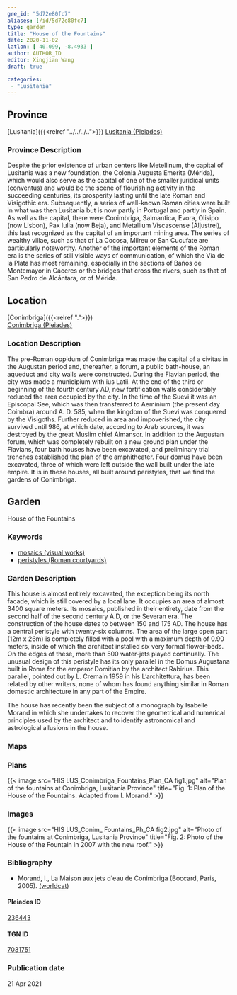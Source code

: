 ```yaml
---
gre_id: "5d72e80fc7"
aliases: [/id/5d72e80fc7]
type: garden
title: "House of the Fountains"
date: 2020-11-02
latlon: [ 40.099, -8.4933 ]
author: AUTHOR_ID
editor: Xingjian Wang
draft: true

categories:
 - "Lusitania"
---
```


## Province

[Lusitania]({{<relref "../../../..">}})
[Lusitania (Pleiades)](https://pleiades.stoa.org/places/1101)

### Province Description

Despite the prior existence of urban centers like Metellinum, the capital of Lusitania was a new foundation, the Colonia Augusta Emerita (Mérida), which would also serve as the capital of one of the smaller juridical units (conventus) and would be the scene of flourishing activity in the succeeding centuries, its prosperity lasting until the late Roman and Visigothic era.  Subsequently, a series of well-known Roman cities were built in what was then Lusitania but is now partly in Portugal and partly in Spain. As well as the capital, there were Conimbriga, Salmantica, Evora, Olisipo (now Lisbon), Pax Iulia (now Beja), and Metallium Viscascense (Aljustrel), this last recognized as the capital of an important mining area. The series of wealthy villae, such as that of La Cocosa, Milreu or San Cucufate are particularly noteworthy.  Another of the important elements of the Roman era is the series of still visible ways of communication, of which the Vía de la Plata has most remaining, especially in the sections of Baños de Montemayor in Cáceres or the bridges that cross the rivers, such as that of San Pedro de Alcántara, or of Mérida.

## Location

[Conimbriga]({{<relref ".">}}) \
[Conimbriga (Pleiades)](https://pleiades.stoa.org/places/236443)

### Location Description

The pre-Roman oppidum of Conimbriga was made the capital of a civitas in the Augustan period and, thereafter, a forum, a public bath-house, an aqueduct and city walls were constructed.  During the Flavian period, the city was made a municipium with ius Latii.  At the end of the third or beginning of the fourth century AD, new fortification walls considerably reduced the area occupied by the city.   In the time of the Suevi it was an Episcopal See, which was then transferred to Aeminium (the present day Coimbra) around A. D. 585, when the kingdom of the Suevi was conquered by the Visigoths.  Further reduced in area and impoverished, the city survived until 986, at which date, according to Arab sources, it was destroyed by the great Muslim chief Almansor. In addition to the Augustan forum, which was completely rebuilt on a new ground plan under the Flavians, four bath houses have been excavated, and preliminary trial trenches established the plan of the amphitheater. Four domus have been excavated, three of which were left outside the wall built under the late empire.  It is in these houses, all built around peristyles, that we find the gardens of Conimbriga.

<!-- LEAVE THIS BLANK FOR NOW -->

<!--## Sublocation-->

<!--
[AREA WITHIN LOCATION, LIKE “PALATINE HILL”](GEOREFERENCE LINK)
A sublocation is any area larger than an individual garden, but located within a location. I would always try to include a link to a controlled vocabulary here if possible. This ID may well be different from the Garden ID, e.g., Pompeii versus a Garden in one of the houses which has its own Pleiades ID.
-->

<!--### Sublocation Description-->

<!-- DESCRIPTION -->

## Garden
House of the Fountains

### Keywords
- [mosaics (visual works)](http://vocab.getty.edu/page/aat/300015342)
- [peristyles (Roman courtyards)](http://vocab.getty.edu/page/aat/300004029)

### Garden Description
This house is almost entirely excavated, the exception being its north facade, which is still covered by a local lane.  It occupies an area of almost 3400 square meters.  Its mosaics, published in their entirety, date from the second half of the second century A.D, or the Severan era.  The construction of the house dates to between 150 and 175 AD. The house has a central peristyle with twenty-six columns.  The area of the large open part (12m x 26m) is completely filled with a pool with a maximum depth of 0.90 meters, inside of which the architect installed six very formal flower-beds.  On the edges of these, more than 500 water-jets played continually. The unusual design of this peristyle has its only parallel in the Domus Augustana built in Rome for the emperor Domitian by the architect Rabirius.  This parallel, pointed out by L. Cremain 1959 in his L’architettura, has been related by other writers, none of whom has found anything similar in Roman domestic architecture in any part of the Empire.

The house has recently been the subject of a monograph by Isabelle Morand in which she undertakes to recover the geometrical and numerical principles used by the architect and to identify astronomical and astrological allusions in the house.  

### Maps

<!--
{{< image src="FILENAME" alt="ALT_TEXT" title="CAPTION" >}}
-->

### Plans
{{< image src="HIS LUS_Conimbriga_Fountains_Plan_CA fig1.jpg" alt="Plan of the fountains at Conimbriga, Lusitania Province" title="Fig. 1: Plan of the House of the Fountains.  Adapted from I. Morand." >}}
<!--
{{< image src="FILENAME" alt="ALT_TEXT" title="CAPTION" >}}
-->

### Images
{{< image src="HIS LUS_Conim_ Fountains_Ph_CA fig2.jpg" alt="Photo of the fountains at Conimbriga, Lusitania Province" title="Fig. 2: Photo of the House of the Fountain in 2007 with the new roof." >}}


<!--### Dates-->


### Bibliography
- Morand, I., La Maison aux jets d'eau de Conimbriga (Boccard, Paris, 2005). [(worldcat)](http://www.worldcat.org/oclc/255066311)

<!--#### Periodo ID-->

<!-- [PERIODO_ID](https://pleiades.stoa.org/places/PLEIADES_ID) -->

#### Pleiades ID

[236443](https://pleiades.stoa.org/places/236443)

#### TGN ID
[7031751](http://vocab.getty.edu/page/tgn/7031751)

<!--### Contributor-->


### Publication date

21 Apr 2021

<!--### Related articles-->

<!-- Links to other related articles. Leave blank for now -->